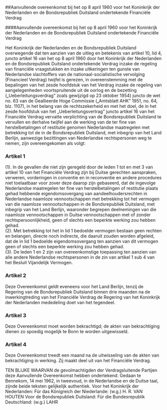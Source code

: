 <meta http-equiv='Content-Type' content='text/html; charset=utf-8' />

##Aanvullende overeenkomst bij het op 8 april 1960 voor het Koninkrijk der Nederlanden en de Bondsrepubliek Duitsland ondertekende Financiële Verdrag

####Aanvullende overeenkomst bij het op 8 april 1960 voor het Koninkrijk der Nederlanden en de Bondsrepubliek Duitsland ondertekende Financiële Verdrag

Het Koninkrijk der Nederlanden en de Bondsrepubliek Duitsland overwegende dat ten aanzien van de uitleg en betekenis van artikel 10, lid 4, juncto artikel 16 van het op 8 april 1960 door het Koninkrijk der Nederlanden en de Bondsrepubliek Duitsland ondertekende Verdrag inzake de regeling van financiële vraagstukken en inzake uitkeringen ten gunste van Nederlandse slachtoffers van de nationaal-socialistische vervolging (Financieel Verdrag) twijfel is gerezen, in overeenstemming met de bepalingen van het zesde hoofdstuk van het Verdrag inzake de regeling van aangelegenheden voortspruitende uit de oorlog en de bezetting („Ueberleitungsverdrag” zoals gewijzigd op 23 oktober 1954) juncto de wet no. 63 van de Geallieerde Hoge Commissie („Amtsblatt AHK” 1951, no. 64, blz. 1107), in het belang van de rechtszekerheid en met het doel, de in het zesde hoofdstuk van het „Ueberleitungsvertrag” juncto artikel 16 van het Financiële Verdrag vervatte verplichting van de Bondsrepubliek Duitsland te vervullen en derhalve twijfel aan de werking van de ter fine van herstelbetalingen of restitutie genomen Nederlandse maatregelen met betrekking tot de in de Bondsrepubliek Duitsland, met inbegrip van het Land Berlijn, aanwezige bezittingen van Nederlandse rechtspersonen weg te nemen,   zijn overeengekomen als volgt:    

### Artikel  1  

(1).  In de gevallen die niet zijn geregeld door de leden 1 tot en met 3 van artikel 10 van het Financiële Verdrag zijn bij Duitse gerechten aanspraken, verweren, vorderingen in conventie en in reconventie en andere procedures niet toelaatbaar voor zover deze daarop zijn gebaseerd, dat de ingevolge Nederlandse maatregelen ter fine van herstelbetalingen of restitutie plaats gehad hebbende eigendomsovergang van aandeelhoudersrechten in Nederlandse naamloze vennootschappen met betrekking tot het vermogen van die naamloze vennootschappen in de Bondsrepubliek Duitsland, met inbegrip van het Land Berlijn, waaronder begrepen deelnemingen van die naamloze vennootschappen in Duitse vennootschappen met of zonder rechtspersoonlijkheid, geen of slechts een beperkte werking zou hebben gehad.   
(2).  Met betrekking tot het in lid 1 bedoelde vermogen bestaan geen rechten en belangen, directe noch indirecte, die daaruit zouden worden afgeleid, dat de in lid 1 bedoelde eigendomsovergang ten aanzien van dit vermogen geen of slechts een beperkte werking zou hebben gehad.   
(3).  De leden 1 en 2 zijn van overeenkomstige toepassing ten aanzien van alle andere Nederlandse rechtspersonen in de zin van artikel 1 sub 4 van het Besluit Vijandelijk Vermogen.   

### Artikel  2  

Deze Overeenkomst geldt eveneens voor het Land Berlijn, tenzij de Regering van de Bondsrepubliek Duitsland binnen drie maanden na de inwerkingtreding van het Financiële Verdrag de Regering van het Koninkrijk der Nederlanden mededeling doet van het tegendeel.  

### Artikel  3  

Deze Overeenkomst moet worden bekrachtigd; de akten van bekrachtiging dienen zo spoedig mogelijk te Bonn te worden uitgewisseld.  

### Artikel  4  

Deze Overeenkomst treedt een maand na de uitwisseling van de akten van bekrachtiging in werking. Zij maakt deel uit van het Financiële Verdrag.  

TEN BLIJKE WAARVAN de gevolmachtigden der Verdragsluitende Partijen deze Aanvullende Overeenkomst hebben ondertekend. Gedaan te Bennekom, 14 mei 1962, in tweevoud, in de Nederlandse en de Duitse taal, zijnde beide teksten gelijkelijk authentiek. Voor het Koninkrijk der Nederlanden: Für das Königreich der Niederlande: (w.g.) H. R. VAN HOUTEN Voor de Bondsrepubliek Duitsland: Für die Bundesrepublik Deutschland: (w.g.) LAHR  

